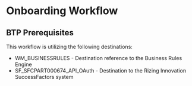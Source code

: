 # Onboarding Workflow

## BTP Prerequisites
This workflow is utilizing the following destinations:
- WM_BUSINESSRULES - Destination reference to the Business Rules Engine
- SF_SFCPART000674_API_OAuth - Destination to the Rizing Innovation SuccessFactors system
    

